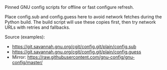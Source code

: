 Pinned GNU config scripts for offline or fast configure refresh.

Place config.sub and config.guess here to avoid network fetches during the Python build.
The build script will use these copies first, then try network URLs with retries and fallbacks.

Source (examples):
- https://git.savannah.gnu.org/cgit/config.git/plain/config.sub
- https://git.savannah.gnu.org/cgit/config.git/plain/config.guess
- Mirror: https://raw.githubusercontent.com/gnu-config/gnu-config/master/

